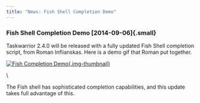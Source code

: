 ```yaml
---
title: "News: Fish Shell Completion Demo"
---
```


### Fish Shell Completion Demo [2014-09-06]{.small}

Taskwarrior 2.4.0 will be released with a fully updated Fish Shell completion
script, from Roman Inflianskas. Here is a demo gif that Roman put together.

[![Fish Completion
Demo](/news/images/fish.gif){.img-thumbnail}](/news/images/fish.gif)

\

The Fish shell has sophisticated completion capabilities, and this update takes
full advantage of this.
